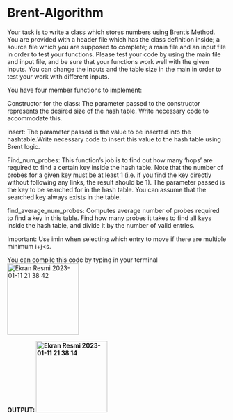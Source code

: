 # Brent-Algorithm
Your task is to write a class which stores numbers using Brent’s Method. You are provided with a header file which has the class definition inside; a source file which you are supposed to complete; a main file and an input file in order to test your functions. Please test your code by using the main file and input file, and be sure that your functions work well with the given inputs. You can change the inputs and the table size in the main in order to test your work with different inputs.

You have four member functions to implement:

Constructor for the class: The parameter passed to the constructor represents the desired size of the hash table. Write necessary code to accommodate this.

insert: The parameter passed is the value to be inserted into the hashtable.Write necessary code to insert this value to the hash table using Brent logic.

Find_num_probes: This function’s job is to find out how many ‘hops’ are required to find a certain key inside the hash table. Note that the number of probes for a given key must be at least 1 (i.e. if you find the key directly without following any links, the result should be 1). The parameter passed is the key to be searched for in the hash table. You can assume that the searched key always exists in the table.

find_average_num_probes: Computes average number of probes required to find a key in this table. Find how many probes it takes to find all keys inside the hash table, and divide it by the number of valid entries.

Important: Use imin when selecting which entry to move if there are multiple minimum i+j<s.

You can compile this code by typing in your terminal
<img width="164" alt="Ekran Resmi 2023-01-11 21 38 42" src="https://user-images.githubusercontent.com/79373487/211914791-4f6acaaa-e31e-4c76-8f8c-b4f215ebe992.png">

<b>OUTPUT: 
<img width="164" alt="Ekran Resmi 2023-01-11 21 38 14" src="https://user-images.githubusercontent.com/79373487/211915043-5c94cd3b-4334-4d3b-bea8-903ea73c1ab5.png">

